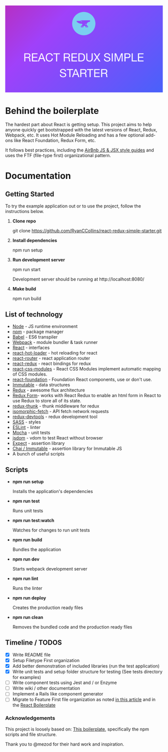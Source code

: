![React Redux Simple Starter Logo](https://github.com/RyanCCollins/cdn/blob/master/react-redux-simple-starter/boilerplate.png?raw=true)
# Behind the boilerplate
The hardest part about React is getting setup.  This project aims to help anyone quickly get bootstrapped with the latest versions of React, Redux, Webpack, etc.  It uses Hot Module Reloading and has a few optional add-ons like React Foundation, Redux Form, etc.

It follows best practices, including the [AirBnb JS & JSX style guides](https://github.com/airbnb/javascript) and uses the FTF (file-type first) organizational pattern.

# Documentation

## Getting Started
To try the example application out or to use the project, follow the instructions below.

1. **Clone repo**

    git clone https://github.com/RyanCCollins/react-redux-simple-starter.git

2. **Install dependencies**

    npm run setup

3. **Run development server**

   npm run start

   Development server should be running at http://localhost:8080/

4. **Make build**

   npm run build



## List of technology

- [Node](https://nodejs.org/en/) - JS runtime environment
- [npm](https://www.npmjs.com/) - package manager
- [Babel](https://babeljs.io/) - ES6 transpiler
- [Webpack](https://webpack.github.io/) - module bundler & task runner
- [React](https://facebook.github.io/react/) - interfaces
- [react-hot-loader](https://github.com/gaearon/react-hot-loader) - hot reloading for react
- [react-router](https://github.com/rackt/react-router) - react application router
- [react-redux](https://github.com/rackt/react-redux) - react bindings for redux
- [react-css-modules](https://github.com/gajus/react-css-modules) - React CSS Modules implement automatic mapping of CSS modules.
- [react-foundation](https://github.com/nordsoftware/react-foundation) - Foundation React components, use or don't use.
- [Immutable](https://github.com/facebook/immutable-js) - data structures
- [Redux](https://github.com/rackt/redux) - awesome flux architecture
- [Redux Form](https://github.com/erikras/redux-form)- works with React Redux to enable an html form in React to use Redux to store all of its state.
- [redux-thunk](https://github.com/gaearon/redux-thunk) - thunk middleware for redux
- [isomorphic-fetch](https://github.com/matthew-andrews/isomorphic-fetch) - API fetch network requests
- [redux-devtools](https://github.com/gaearon/redux-devtools) - redux development tool
- [SASS](http://sass-lang.com/) - styles
- [ESLint](http://eslint.org/) - linter
- [Mocha](http://mochajs.org/) - unit tests
- [jsdom](https://github.com/tmpvar/jsdom) - vdom to test React without browser
- [Expect](https://github.com/mjackson/expect) - assertion library
- [Chai / Immutable](http://chaijs.com/) - assertion library for Immutable JS
- A bunch of useful scripts

## Scripts
- **npm run setup**

    Installs the application's dependencies

- **npm run test**

     Runs unit tests

- **npm run test:watch**

     Watches for changes to run unit tests

- **npm run build**

     Bundles the application

- **npm run dev**

     Starts webpack development server

- **npm run lint**

     Runs the linter

- **npm run deploy**

     Creates the production ready files

- **npm run clean**

    Removes the bundled code and the production ready files


## Timeline / TODOS
* [x] Write README file
* [x] Setup Filetype First organization
* [x] Add better demonstration of included libraries (run the test application)
* [x] Write unit tests and setup folder structure for testing (See tests directory for examples)
* [ ] Write component tests using Jest and / or Enzyme
* [ ] Write wiki / other documentation
* [ ] Implement a Rails like component generator
* [ ] Migrate to Feature First file organization as noted [in this article](http://engineering.kapost.com/2016/01/organizing-large-react-applications/) and in the [React Boilerplate](https://github.com/mxstbr/react-boilerplate)

### Acknowledgements

This project is loosely based on: [This boilerplate](https://github.com/mezod/boilerplate-koa-redux-react), specifically the npm scripts and file structure.

Thank you to @mezod for their hard work and inspiration.

